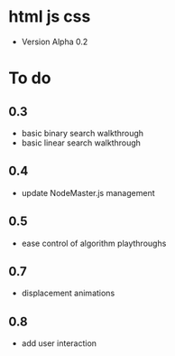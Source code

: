 # html js css

- Version Alpha 0.2

# To do

## 0.3

- basic binary search walkthrough
- basic linear search walkthrough

## 0.4

- update NodeMaster.js management

## 0.5

- ease control of algorithm playthroughs

## 0.7

- displacement animations

## 0.8

- add user interaction
